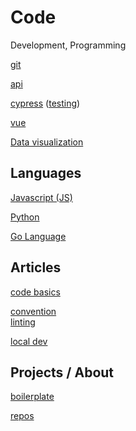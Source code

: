 # Code

Development, Programming

[ git ](version-control/git.md)

[api](api/) 

[cypress](testing/cypress.md) ([testing](testing/))

[vue](vue/)

[Data visualization](data-visualization.md)

## Languages

[ Javascript (JS) ](javascript/)

[ Python ](python/)

[ Go Language ](golang/)

## Articles

[code basics](basics.md)

[convention](conventions.md)  
[linting](linting.md)  

[local dev](local-development.md)  

## Projects / About

[boilerplate](boilerplates.md)  

[repos](repositories.md)  
